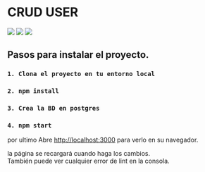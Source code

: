 # CRUD USER
![](https://github.com/danielmiranda0099/FRONT_buenaData/tree/master/public/assets/captura.PNG)
![](https://github.com/danielmiranda0099/FRONT_buenaData/tree/master/public/assets/captura1.PNG)
![](https://github.com/danielmiranda0099/FRONT_buenaData/tree/master/public/assets/captura2.PNG)
## Pasos para instalar el proyecto.
### `1. Clona el proyecto en tu entorno local`
### `2. npm install`
### `3. Crea la BD en postgres`
### `4. npm start`
 por ultimo Abre [http://localhost:3000](http://localhost:3000) para verlo en su navegador.

la página se recargará cuando haga los cambios.\
También puede ver cualquier error de lint en la consola.
